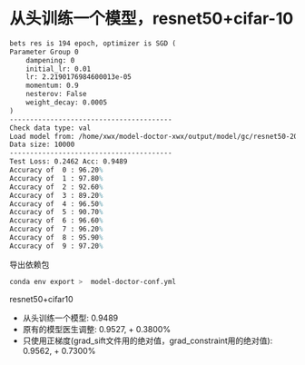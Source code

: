 # 从头训练一个模型，resnet50+cifar-10

```tex
bets res is 194 epoch, optimizer is SGD (
Parameter Group 0
    dampening: 0
    initial_lr: 0.01
    lr: 2.2190176984600013e-05
    momentum: 0.9
    nesterov: False
    weight_decay: 0.0005
)
----------------------------------------
Check data type: val
Load model from: /home/xwx/model-doctor-xwx/output/model/gc/resnet50-20211208-101731
Data size: 10000
----------------------------------------
Test Loss: 0.2462 Acc: 0.9489
Accuracy of  0 : 96.20%
Accuracy of  1 : 97.80%
Accuracy of  2 : 92.60%
Accuracy of  3 : 89.20%
Accuracy of  4 : 96.50%
Accuracy of  5 : 90.70%
Accuracy of  6 : 96.60%
Accuracy of  7 : 96.20%
Accuracy of  8 : 95.90%
Accuracy of  9 : 97.20%
```

导出依赖包
```bash
conda env export >  model-doctor-conf.yml
```

resnet50+cifar10
- 从头训练一个模型:    0.9489
- 原有的模型医生调整:  0.9527, + 0.3800%
- 只使用正梯度(grad_sift文件用的绝对值，grad_constraint用的绝对值):       0.9562, + 0.7300%
